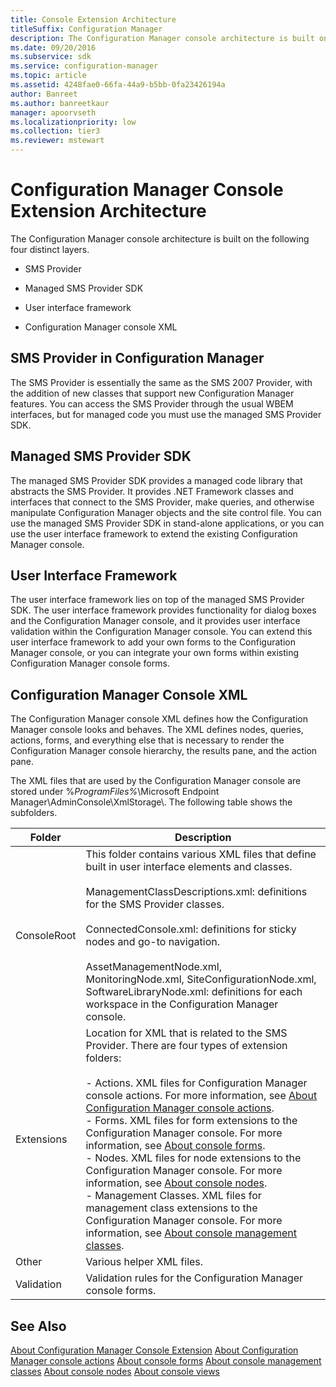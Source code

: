 ```yaml
---
title: Console Extension Architecture
titleSuffix: Configuration Manager
description: The Configuration Manager console architecture is built on the following four distinct layers.
ms.date: 09/20/2016
ms.subservice: sdk
ms.service: configuration-manager
ms.topic: article
ms.assetid: 4248fae0-66fa-44a9-b5bb-0fa23426194a
author: Banreet
ms.author: banreetkaur
manager: apoorvseth
ms.localizationpriority: low
ms.collection: tier3
ms.reviewer: mstewart
---
```

# Configuration Manager Console Extension Architecture
The Configuration Manager console architecture is built on the following four distinct layers.

-   SMS Provider

-   Managed SMS Provider SDK

-   User interface framework

-   Configuration Manager console XML

## SMS Provider in Configuration Manager
 The SMS Provider is essentially the same as the SMS 2007 Provider, with the addition of new classes that support new Configuration Manager features. You can access the SMS Provider through the usual WBEM interfaces, but for managed code you must use the managed SMS Provider SDK.

## Managed SMS Provider SDK
 The managed SMS Provider SDK provides a managed code library that abstracts the SMS Provider. It provides .NET Framework classes and interfaces that connect to the SMS Provider, make queries, and otherwise manipulate Configuration Manager objects and the site control file. You can use the managed SMS Provider SDK in stand-alone applications, or you can use the user interface framework to extend the existing Configuration Manager console.

## User Interface Framework
 The user interface framework lies on top of the managed SMS Provider SDK. The user interface framework provides functionality for dialog boxes and the Configuration Manager console, and it provides user interface validation within the Configuration Manager console. You can extend this user interface framework to add your own forms to the Configuration Manager console, or you can integrate your own forms within existing Configuration Manager console forms.

## Configuration Manager Console XML
 The Configuration Manager console XML defines how the Configuration Manager console looks and behaves. The XML defines nodes, queries, actions, forms, and everything else that is necessary to render the Configuration Manager console hierarchy, the results pane, and the action pane.

 The XML files that are used by the Configuration Manager console are stored under %*ProgramFiles%*\Microsoft Endpoint Manager\AdminConsole\XmlStorage\\. The following table shows the subfolders.

|Folder|Description|
|------------|-----------------|
|ConsoleRoot|This folder contains various XML files that define built in user interface elements and classes.<br /><br /> ManagementClassDescriptions.xml: definitions for the SMS Provider classes.<br /><br /> ConnectedConsole.xml: definitions for sticky nodes and go-to navigation.<br /><br /> AssetManagementNode.xml, MonitoringNode.xml, SiteConfigurationNode.xml, SoftwareLibraryNode.xml: definitions for each workspace in the Configuration Manager console.|
|Extensions|Location for XML that is related to the SMS Provider. There are four types of extension folders:<br /><br /> -   Actions. XML files for Configuration Manager console actions. For more information, see [About Configuration Manager console actions](configuration-manager-actions.md).<br />-   Forms. XML files for form extensions to the Configuration Manager console. For more information, see [About console forms](about-configuration-manager-console-forms.md).<br />-   Nodes. XML files for node extensions to the Configuration Manager console. For more information, see [About console nodes](about-configuration-manager-console-nodes.md).<br />-   Management Classes. XML files for management class extensions to the Configuration Manager console. For more information, see [About console management classes](about-configuration-manager-console-management-classes.md).|
|Other|Various helper XML files.|
|Validation|Validation rules for the Configuration Manager console forms.|

## See Also
 [About Configuration Manager Console Extension](../../../../develop/core/servers/console/about-configuration-manager-console-extension.md)
 [About Configuration Manager console actions](configuration-manager-actions.md)
 [About console forms](about-configuration-manager-console-forms.md)
[About console management classes](about-configuration-manager-console-management-classes.md)
 [About console nodes](about-configuration-manager-console-nodes.md)
 [About console views](about-configuration-manager-console-views.md)
